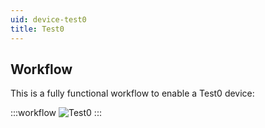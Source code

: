 ```yaml
---
uid: device-test0
title: Test0
---
```


## Workflow

This is a fully functional workflow to enable a Test0 device:

:::workflow 
![Test0](~/workflows/device-test0.bonsai)
:::
